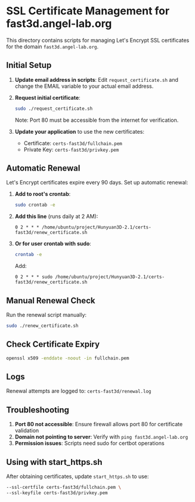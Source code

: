 # SSL Certificate Management for fast3d.angel-lab.org

This directory contains scripts for managing Let's Encrypt SSL certificates for the domain `fast3d.angel-lab.org`.

## Initial Setup

1. **Update email address in scripts**:
   Edit `request_certificate.sh` and change the EMAIL variable to your actual email address.

2. **Request initial certificate**:
   ```bash
   sudo ./request_certificate.sh
   ```
   Note: Port 80 must be accessible from the internet for verification.

3. **Update your application** to use the new certificates:
   - Certificate: `certs-fast3d/fullchain.pem`
   - Private Key: `certs-fast3d/privkey.pem`

## Automatic Renewal

Let's Encrypt certificates expire every 90 days. Set up automatic renewal:

1. **Add to root's crontab**:
   ```bash
   sudo crontab -e
   ```

2. **Add this line** (runs daily at 2 AM):
   ```
   0 2 * * * /home/ubuntu/project/Hunyuan3D-2.1/certs-fast3d/renew_certificate.sh
   ```

3. **Or for user crontab with sudo**:
   ```bash
   crontab -e
   ```
   Add:
   ```
   0 2 * * * sudo /home/ubuntu/project/Hunyuan3D-2.1/certs-fast3d/renew_certificate.sh
   ```

## Manual Renewal Check

Run the renewal script manually:
```bash
sudo ./renew_certificate.sh
```

## Check Certificate Expiry

```bash
openssl x509 -enddate -noout -in fullchain.pem
```

## Logs

Renewal attempts are logged to: `certs-fast3d/renewal.log`

## Troubleshooting

1. **Port 80 not accessible**: Ensure firewall allows port 80 for certificate validation
2. **Domain not pointing to server**: Verify with `ping fast3d.angel-lab.org`
3. **Permission issues**: Scripts need sudo for certbot operations

## Using with start_https.sh

After obtaining certificates, update `start_https.sh` to use:
```bash
--ssl-certfile certs-fast3d/fullchain.pem \
--ssl-keyfile certs-fast3d/privkey.pem
```